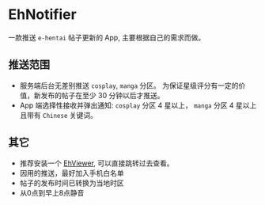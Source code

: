# EhNotifier

一款推送 `e-hentai` 帖子更新的 App,  主要根据自己的需求而做。

## 推送范围

* 服务端后台无差别推送 `cosplay`, `manga` 分区。 为保证星级评分有一定的价值，新发布的帖子在至少 30 分钟以后才推送。
* App 端选择性接收并弹出通知: `cosplay` 分区 4 星以上， `manga` 分区 4 星以上且带有 `Chinese` 关键词。

## 其它

* 推荐安装一个 [EhViewer](https://github.com/seven332/EhViewer), 可以直接跳转过去查看。
* 因用的推送，最好加入手机白名单
* 帖子的发布时间已转换为当地时区
* 从0点到早上8点静音